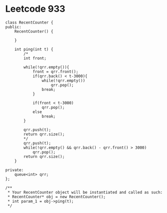 # Leetcode 933
    class RecentCounter {
    public:
        RecentCounter() {

        }

        int ping(int t) {
            /*
            int front;

            while(!qrr.empty()){
                front = qrr.front();
                if(qrr.back() < t-3000){
                    while(!qrr.empty())
                        qrr.pop();
                    break;
                }

                if(front < t-3000)
                    qrr.pop();
                else
                    break;
            }

            qrr.push(t);
            return qrr.size();
            */
            qrr.push(t);
            while(!qrr.empty() && qrr.back() - qrr.front() > 3000)
                qrr.pop();
            return qrr.size();
        }

    private:   
        queue<int> qrr;
    };

    /**
     * Your RecentCounter object will be instantiated and called as such:
     * RecentCounter* obj = new RecentCounter();
     * int param_1 = obj->ping(t);
     */
